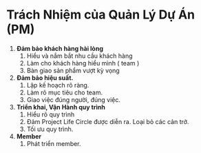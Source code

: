 # Trách Nhiệm của Quản Lý Dự Án (PM)

1. **Đảm bảo khách hàng hài lòng**
   1. Hiểu và nắm bắt nhu cầu khách hàng
   2. Làm cho khách hàng hiểu mình ( team )
   3. Bàn giao sản phẩm vượt kỳ vọng
2. **Đảm bảo hiệu suất.**
   1. Lập kế hoạch rõ ràng.
   2. Làm rõ mục tiêu cho team.
   3. Giao việc đúng người, đúng việc.
3. **Triển khai, Vận Hành quy trình**
   1. Hiểu rõ quy trình
   2. Đảm Project Life Circle được diễn ra. Loại bỏ các cản trở.
   3. Tối ưu quy trình.
4. **Member**
   1. Phát triển member.
